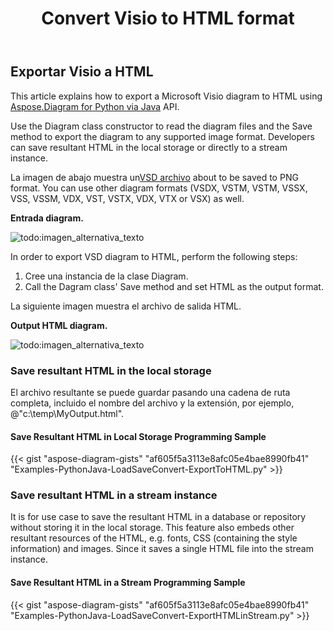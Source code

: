 ﻿---
title: Convert Visio to HTML format 
linktitle: Convert Visio to HTML
type: docs
weight: 30
url: /es/python-java/convert-visio-to-html/
description: This topic show you how to convert Visio to html formats using Aspose.Diagram for Python via Java. Convert VSD, VSS, VDW, VST, VSDX, VSSX, VSTX, VSDM, VSTM, VSSM to html with a few lines of code.
---
## **Exportar Visio a HTML** ##
This article explains how to export a Microsoft Visio diagram to HTML using [Aspose.Diagram for Python via Java](https://products.aspose.com/diagram/python-java/) API.

Use the Diagram class constructor to read the diagram files and the Save method to export the diagram to any supported image format. Developers can save resultant HTML in the local storage or directly to a stream instance.

 La imagen de abajo muestra un[VSD archivo](ExportToHTML.vsd) about to be saved to PNG format. You can use other diagram formats (VSDX, VSTM, VSTM, VSSX, VSS, VSSM, VDX, VST, VSTX, VDX, VTX or VSX) as well.

**Entrada diagram.**

![todo:imagen_alternativa_texto](http://i.imgur.com/YX4BNNq.png)

In order to export VSD diagram to HTML, perform the following steps:

1. Cree una instancia de la clase Diagram.
1. Call the Dagram class' Save method and set HTML as the output format.

La siguiente imagen muestra el archivo de salida HTML.

**Output HTML diagram.**

![todo:imagen_alternativa_texto](http://i.imgur.com/syavUqI.png)

### **Save resultant HTML in the local storage**
El archivo resultante se puede guardar pasando una cadena de ruta completa, incluido el nombre del archivo y la extensión, por ejemplo, @"c:\temp\MyOutput.html".

#### **Save Resultant HTML in Local Storage Programming Sample**
{{< gist "aspose-diagram-gists" "af605f5a3113e8afc05e4bae8990fb41" "Examples-PythonJava-LoadSaveConvert-ExportToHTML.py" >}}



### **Save resultant HTML in a stream instance**
It is for use case to save the resultant HTML in a database or repository without storing it in the local storage. This feature also embeds other resultant resources of the HTML, e.g. fonts, CSS (containing the style information) and images. Since it saves a single HTML file into the stream instance.
#### **Save Resultant HTML in a Stream Programming Sample**
{{< gist "aspose-diagram-gists" "af605f5a3113e8afc05e4bae8990fb41" "Examples-PythonJava-LoadSaveConvert-ExportHTMLinStream.py" >}}
